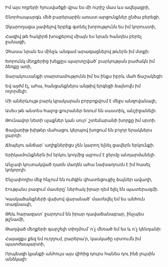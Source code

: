 Իմ այս ողբերի հյուսվածքի վրա ես մի ուրիշ մաս ևս ավելացրի,


Շնորհապարգև մեծ բարերարին առատ արցունքներ ընծա բերեցի.


Չկարողացա չափելով երբեք գտնել խորությունն ես իմ կորուստի,


Հազիվ թե հակիրճ խոսքերով միայն ես նրան հանդես բերել ջանացի,


Չհասա նրան ես մինչև անգամ արագացնելով թևերն իմ մտքի:


Խորունկ մեղքերից խելքըս պարտըված՝ բարկության բաժակն իմ ձեռքը առի,


Տարակուսանքի տարտամությունն իմ ես ինքս իբրև մահ ճաշակեցի:


Եվ այժմ էլ, ահա, հանցանքներս անթիվ երգեցի ձայնովն իմ ողորմելի:


Մի աներևույթ բարկ կրակարան բորբոքվում է մեջս անզովանալի,


Ասես թե անտես հալոց-քուրաներ եռում են սաստիկ, անշիջանելի:


Թունավոր նետի սլաքներ կան սուր՝ շտեմարանի խորքը իմ սրտի.


Ցավառիթ խիթեր մահացու կերպով խոցում են բոլոր երակներս լյարդի:


Ճեպելու անճար՝ աղիքներիցս չեն կարող ելնել ցավերն երկունքի.


Երիկամունքներն իմ երկու կողմից այրում է ջերմը անդարմանելի.


Անչափ կուտակված դառն մաղձն ահա նախադուռն է իմ հասել կոկորդի:


Շնչափողիս մեջ հնչում են ուժգին վհատեցուցիչ ձայներ ավաղի,


Էությանս բազում մասերը՝ ներհակ իրար դեմ ելել են պատերազմի.


Կասկածանքների վախով վարանած՝ մատնվել եմ ես անհուն տագնապի,


Թեև հարազատ՝ ջարդում են իրար դավաճանաբար, ինչպես թշնամի,


Թաղված մեղքերի գարշելի տիղմում՝ ո՛չ մեռած եմ ես և ո՛չ կենդանի:


Հայացքս քեզ եմ ուղղում, բարերա՛ր, կասկածը սրտումն իմ պատժապարտի,


Որպեսզի կյանքի անհույս այս վիհից դուրս հանես դու ինձ լույսին անձկալի: